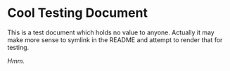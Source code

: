 # Cool Testing Document

This is a test document which holds no value to anyone. Actually it may make 
more sense to symlink in the README and attempt to render that for testing.

*Hmm.*
